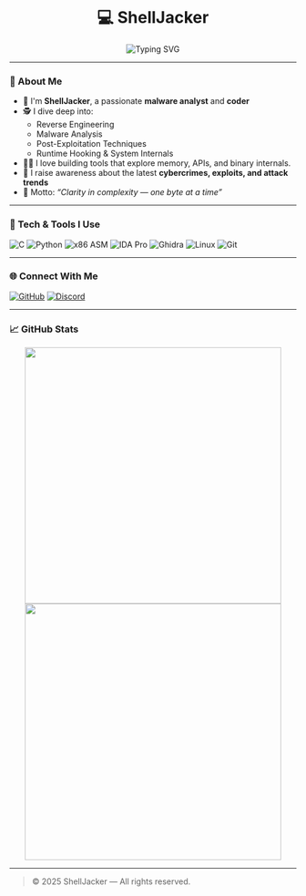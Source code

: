 <h1 align="center">💻 ShellJacker</h1>

<p align="center">
  <img src="https://readme-typing-svg.herokuapp.com?font=Fira+Code&size=22&duration=3000&pause=1000&center=true&vCenter=true&width=450&lines=Malware+Analyst+%7C+Reverse+Engineer;Post+Exploitation+%7C+Coder+%7C+Cybersecurity+Researcher" alt="Typing SVG" />
</p>

---

### 👋 About Me

- 🧠 I'm **ShellJacker**, a passionate **malware analyst** and **coder**
- 🕵️ I dive deep into:
  - Reverse Engineering
  - Malware Analysis
  - Post-Exploitation Techniques
  - Runtime Hooking & System Internals
- 👨‍💻 I love building tools that explore memory, APIs, and binary internals.
- 🚨 I raise awareness about the latest **cybercrimes, exploits, and attack trends**
- 🎯 Motto: _“Clarity in complexity — one byte at a time”_

---

### 🔧 Tech & Tools I Use

![C](https://img.shields.io/badge/C-00599C?style=for-the-badge&logo=c&logoColor=white)
![Python](https://img.shields.io/badge/Python-3670A0?style=for-the-badge&logo=python&logoColor=ffdd54)
![x86 ASM](https://img.shields.io/badge/x86%2F64%20Assembly-5e5e5e?style=for-the-badge)
![IDA Pro](https://img.shields.io/badge/IDA%20Pro-000000?style=for-the-badge)
![Ghidra](https://img.shields.io/badge/Ghidra-EF3D2B?style=for-the-badge)
![Linux](https://img.shields.io/badge/Linux-FCC624?style=for-the-badge&logo=linux&logoColor=black)
![Git](https://img.shields.io/badge/Git-F05032?style=for-the-badge&logo=git&logoColor=white)

---

### 🌐 Connect With Me

[![GitHub](https://img.shields.io/badge/GitHub-%2312100E.svg?style=for-the-badge&logo=github&logoColor=white)](https://github.com/soumeswarownsyou)
[![Discord](https://img.shields.io/badge/Discord-soumeswarownsyou%231000-5865F2?style=for-the-badge&logo=discord&logoColor=white)](https://discordapp.com/users/1245783823581577358)

---

### 📈 GitHub Stats

<p align="center">
  <img src="https://github-readme-stats.vercel.app/api?username=soumeswarownsyou&show_icons=true&theme=radical" width="450"/>
  <img src="https://github-readme-streak-stats.herokuapp.com?user=soumeswarownsyou&theme=radical" width="450"/>
</p>

---

> © 2025 ShellJacker — All rights reserved.
